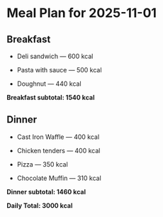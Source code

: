 # Meal Plan for 2025-11-01

## Breakfast

- Deli sandwich — 600 kcal

- Pasta with sauce — 500 kcal

- Doughnut — 440 kcal

**Breakfast subtotal: 1540 kcal**


## Dinner

- Cast Iron Waffle — 400 kcal

- Chicken tenders — 400 kcal

- Pizza — 350 kcal

- Chocolate Muffin — 310 kcal

**Dinner subtotal: 1460 kcal**


**Daily Total: 3000 kcal**
